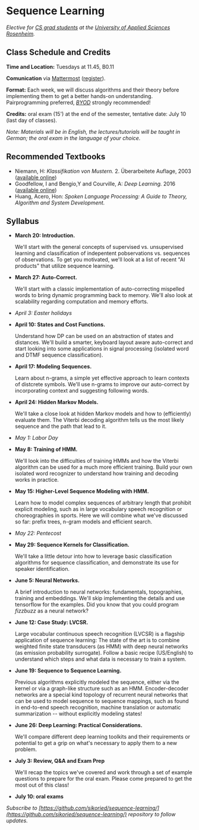 # Sequence Learning


_Elective for [CS grad students](https://www.fh-rosenheim.de/technik/informatik-mathematik/informatik-master/) at the [University of Applied Sciences Rosenheim](https://www.fh-rosenheim.de)._


## Class Schedule and Credits

**Time and Location:** Tuesdays at 11.45, B0.11

**Comunication** via [Mattermost](https://inf-mattermost.fh-rosenheim.de/inf-sl/channels/town-square) ([register]()).

**Format:** Each week, we will discuss algorithms and their theory before implementing them to get a better hands-on understanding.
Pairprogramming preferred, [_BYOD_](https://en.wikipedia.org/wiki/Bring_your_own_device) strongly recommended!

**Credits:** oral exam (15') at the end of the semester, tentative date: July 10 (last day of classes).

_Note: Materials will be in English, the lectures/tutorials will be taught in German; the oral exam in the language of your choice._


## Recommended Textbooks

- Niemann, H: _Klassifikation von Mustern._ 2. Überarbeitete Auflage, 2003 ([available online]())
- Goodfellow, I and Bengio,Y and Courville, A: _Deep Learning._ 2016 ([available online](http://www.deeplearningbook.org/))
- Huang, Acero, Hon: _Spoken Language Processing: A Guide to Theory, Algorithm and System Development._



## Syllabus

- **March 20: Introduction.**
	
	We'll start with the general concepts of supervised vs. unsupervised learning and classification of indepentent pobservations vs. sequences of observations.
	To get you motivated, we'll look at a list of recent "AI products" that utilize sequence learning.

- **March 27: Auto-Correct.**
	
	We'll start with a classic implementation of auto-correcting mispelled words to bring dynamic programming back to memory.
	We'll also look at scalability regarding computation and memory efforts.

- _April 3: Easter holidays_

- **April 10: States and Cost Functions.**
	
	Understand how DP can be used on an abstraction of states and distances.
	We'll build a smarter, keyboard layout aware auto-correct and start looking into some applications in signal processing (isolated word and DTMF sequence classification).

- **April 17: Modeling Sequences.**
	
	Learn about n-grams, a simple yet effective approach to learn contexts of distcrete symbols.
	We'll use n-grams to improve our auto-correct by incorporating context and suggesting following words.

- **April 24: Hidden Markov Models.**
	
	We'll take a close look at hidden Markov models and how to (efficiently) evaluate them.
	The Viterbi decoding algorithm tells us the most likely sequence and the path that lead to it.

- _May 1: Labor Day_

- **May 8: Training of HMM.**
	
	We'll look into the difficulties of training HMMs and how the Viterbi algorithm can be used for a much more efficient training.
	Build your own isolated word recognizer to understand how training and decoding works in practice.

- **May 15: Higher-Level Sequence Modeling with HMM.**
	
	Learn how to model complex sequences of arbitrary length that prohibit explicit modeling, such as in large vocabulary speech recognition or choreographies in sports.
	Here we will combine what we've discussed so far: prefix trees, n-gram models and efficient search.

- _May 22: Pentecost_

- **May 29: Sequence Kernels for Classification.**
	
	We'll take a little detour into how to leverage basic classification algorithms for sequence classification, and demonstrate its use for speaker identification.

- **June 5: Neural Networks.**
	
	A brief introduction to neural networks: fundamentals, topographies, training and embeddings.
	We'll skip implementing the details and use tensorflow for the examples. Did you know that you could program _fizzbuzz_ as a neural network?

- **June 12: Case Study: LVCSR.**
	
	Large vocabular continuous speech recognition (LVCSR) is a flagship application of sequence learning: The state of the art is to combine weighted finite state transducers (as HMM) with deep neural networks (as emission probability surrogate).
	Follow a basic recipe (US/English) to understand which steps and what data is necessary to train a system.

- **June 19: Sequence to Sequence Learning.**
	
	Previous algorithms explicitly modeled the sequence, either via the kernel or via a graph-like structure such as an HMM.
	Encoder-decoder networks are a special kind topology of recurrent neural networks that can be used to model sequence to sequence mappings, such as found in end-to-end speech recognition, machine translation or automatic summarization -- without explicitly modeling states!

- **June 26: Deep Learning: Practical Considerations.**
	
	We'll compare different deep learning toolkits and their requirements or potential to get a grip on what's necessary to apply them to a new problem.

- **July 3: Review, Q&A and Exam Prep**
	
	We'll recap the topics we've covered and work through a set of example questions to prepare for the oral exam.
	Please come prepared to get the most out of this class!

- **July 10: oral exams**


_Subscribe to [https://github.com/sikoried/sequence-learning/](https://github.com/sikoried/sequence-learning/) repository to follow updates._
